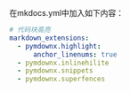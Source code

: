 在mkdocs.yml中加入如下内容：
```yml
# 代码块高亮
markdown_extensions:
  - pymdownx.highlight:
      anchor_linenums: true
  - pymdownx.inlinehilite
  - pymdownx.snippets
  - pymdownx.superfences
```

